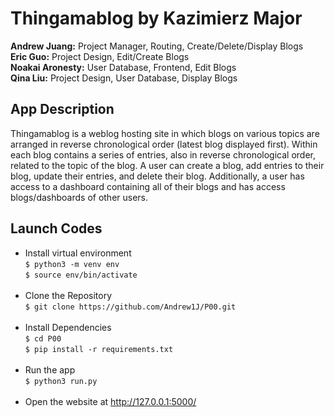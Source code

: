 # Thingamablog by Kazimierz Major
**Andrew Juang:** Project Manager, Routing, Create/Delete/Display Blogs <br>
**Eric Guo:** Project Design, Edit/Create Blogs <br>
**Noakai Aronesty:** User Database, Frontend, Edit Blogs <br>
**Qina Liu:** Project Design, User Database, Display Blogs <br>

## App Description 
Thingamablog is a weblog hosting site in which blogs on various topics are arranged in reverse chronological order (latest blog displayed first). 
Within each blog contains a series of entries, also in reverse chronological order, related to the topic of the blog. 
A user can create a blog, add entries to their blog, update their entries, and delete their blog. 
Additionally, a user has access to a dashboard containing all of their blogs and has access blogs/dashboards of other users.  

## Launch Codes
- Install virtual environment <br>
```$ python3 -m venv env``` <br>
```$ source env/bin/activate``` <br><br>
- Clone the Repository <br>
```$ git clone https://github.com/Andrew1J/P00.git ``` <br><br>
- Install Dependencies <br>
```$ cd P00 ``` <br>
```$ pip install -r requirements.txt``` <br><br> 
- Run the app <br>
```$ python3 run.py``` <br><br>
- Open the website at http://127.0.0.1:5000/
